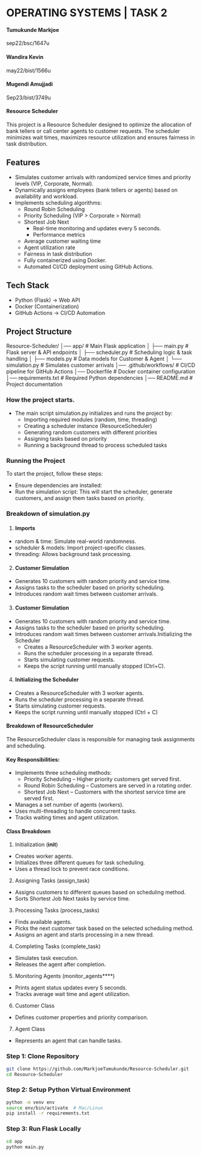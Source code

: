 # OPERATING SYSTEMS | TASK 2

#### Tumukunde Markjoe
 sep22/bsc/1647u

#### Wandira Kevin 
 may22/bist/1566u

#### Mugendi Amujjadi
Sep23/bist/3749u

#### Resource Scheduler
This project is a Resource Scheduler designed to optimize the allocation of bank tellers or call center agents to customer requests. The scheduler minimizes wait times, maximizes resource utilization and ensures fairness in task distribution.

## Features
- Simulates customer arrivals with randomized service times and priority levels (VIP, Corporate, Normal).
- Dynamically assigns employees (bank tellers or agents) based on availability and workload.
- Implements scheduling algorithms:
  - Round Robin Scheduling
  - Priority Scheduling (VIP > Corporate > Normal)
  - Shortest Job Next
    - Real-time monitoring and updates every 5 seconds.
    - Performance metrics
  - Average customer waiting time
  - Agent utilization rate
  - Fairness in task distribution
  - Fully containerized using Docker.
  - Automated CI/CD deployment using GitHub Actions.

## Tech Stack
- Python (Flask) -> Web API
- Docker (Containerization)
- GitHub Actions -> CI/CD Automation

## Project Structure
Resource-Scheduler/
️│── app/                  # Main Flask application
️│   ├── main.py           # Flask server & API endpoints
️│   ├── scheduler.py      # Scheduling logic & task handling
️│   ├── models.py         # Data models for Customer & Agent
️│   └── simulation.py     # Simulates customer arrivals
️│── .github/workflows/    # CI/CD pipeline for GitHub Actions
️│── Dockerfile            # Docker container configuration
️│── requirements.txt      # Required Python dependencies
️│── README.md             # Project documentation

### How the project starts.
- The main script simulation.py initializes and runs the project by:
  - Importing required modules (random, time, threading)
  - Creating a scheduler instance (ResourceScheduler)
  - Generating random customers with different priorities
  - Assigning tasks based on priority
  - Running a background thread to process scheduled tasks

### Running the Project
To start the project, follow these steps:
- Ensure dependencies are installed:
- Run the simulation script:
This will start the scheduler, generate customers, and assign them tasks based on priority.

### Breakdown of simulation.py
1. #### Imports
- random & time: Simulate real-world randomness.
- scheduler & models: Import project-specific classes.
- threading: Allows background task processing.

2. #### Customer Simulation
- Generates 10 customers with random priority and service time.
- Assigns tasks to the scheduler based on priority scheduling.
- Introduces random wait times between customer arrivals.

3. #### Customer Simulation
- Generates 10 customers with random priority and service time.
- Assigns tasks to the scheduler based on priority scheduling.
- Introduces random wait times between customer arrivals.Initializing the Scheduler
  - Creates a ResourceScheduler with 3 worker agents.
  - Runs the scheduler processing in a separate thread.
  - Starts simulating customer requests.
  - Keeps the script running until manually stopped (Ctrl+C).

4. #### Initializing the Scheduler
- Creates a ResourceScheduler with 3 worker agents.
- Runs the scheduler processing in a separate thread.
- Starts simulating customer requests.
- Keeps the script running until manually stopped (Ctrl + C)

#### Breakdown of ResourceScheduler
The ResourceScheduler class is responsible for managing task assignments and scheduling.
#### Key Responsibilities:
- Implements three scheduling methods:
  - Priority Scheduling – Higher priority customers get served first.
  - Round Robin Scheduling – Customers are served in a rotating order.
  - Shortest Job Next – Customers with the shortest service time are served first.
- Manages a set number of agents (workers).
- Uses multi-threading to handle concurrent tasks.
- Tracks waiting times and agent utilization.

#### Class Breakdown
1. Initialization (__init__)
- Creates worker agents.
- Initializes three different queues for task scheduling.
- Uses a thread lock to prevent race conditions.

2. Assigning Tasks (assign_task)
- Assigns customers to different queues based on scheduling method.
- Sorts Shortest Job Next tasks by service time.

3. Processing Tasks (process_tasks)
- Finds available agents.
- Picks the next customer task based on the selected scheduling method.
- Assigns an agent and starts processing in a new thread.

4. Completing Tasks (complete_task)
- Simulates task execution.
- Releases the agent after completion.

5. Monitoring Agents (monitor_agents****)
- Prints agent status updates every 5 seconds.
- Tracks average wait time and agent utilization.

6. Customer Class
- Defines customer properties and priority comparison.

7. Agent Class
- Represents an agent that can handle tasks.

### Step 1: Clone Repository
```zsh
git clone https://github.com/MarkjoeTumukunde/Resource-Scheduler.git
cd Resource-Scheduler
```

###  Step 2: Setup Python Virtual Environment
```zsh
python -m venv env
source env/bin/activate  # Mac/Linux
pip install -r requirements.txt
```
### Step 3: Run Flask Locally
``` zsh
cd app
python main.py
```
